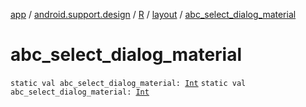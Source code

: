[app](../../../index.md) / [android.support.design](../../index.md) / [R](../index.md) / [layout](index.md) / [abc_select_dialog_material](.)

# abc_select_dialog_material

`static val abc_select_dialog_material: `[`Int`](https://kotlinlang.org/api/latest/jvm/stdlib/kotlin/-int/index.html)
`static val abc_select_dialog_material: `[`Int`](https://kotlinlang.org/api/latest/jvm/stdlib/kotlin/-int/index.html)